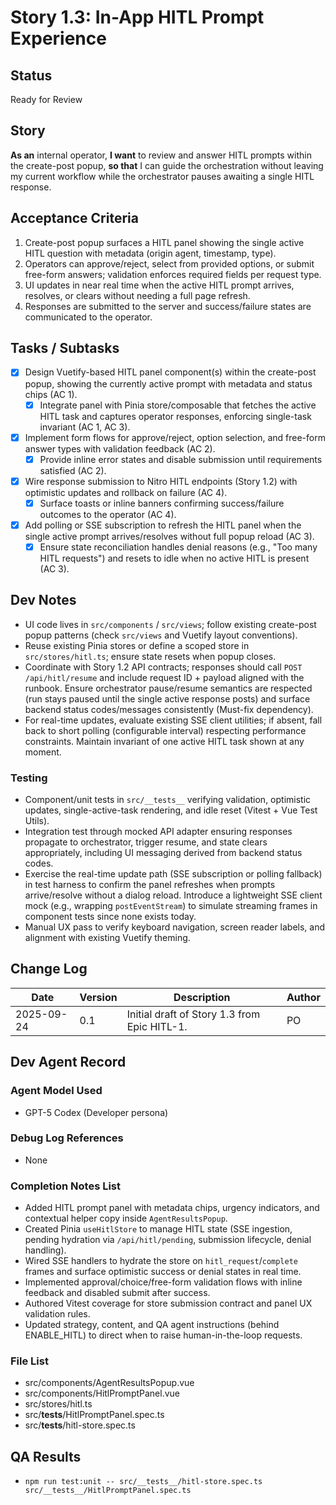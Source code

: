 # Story 1.3: In-App HITL Prompt Experience

## Status
Ready for Review

## Story
**As an** internal operator,
**I want** to review and answer HITL prompts within the create-post popup,
**so that** I can guide the orchestration without leaving my current workflow while the orchestrator pauses awaiting a single HITL response.

## Acceptance Criteria
1. Create-post popup surfaces a HITL panel showing the single active HITL question with metadata (origin agent, timestamp, type).
2. Operators can approve/reject, select from provided options, or submit free-form answers; validation enforces required fields per request type.
3. UI updates in near real time when the active HITL prompt arrives, resolves, or clears without needing a full page refresh.
4. Responses are submitted to the server and success/failure states are communicated to the operator.

## Tasks / Subtasks
- [x] Design Vuetify-based HITL panel component(s) within the create-post popup, showing the currently active prompt with metadata and status chips (AC 1).
  - [x] Integrate panel with Pinia store/composable that fetches the active HITL task and captures operator responses, enforcing single-task invariant (AC 1, AC 3).
- [x] Implement form flows for approve/reject, option selection, and free-form answer types with validation feedback (AC 2).
  - [x] Provide inline error states and disable submission until requirements satisfied (AC 2).
- [x] Wire response submission to Nitro HITL endpoints (Story 1.2) with optimistic updates and rollback on failure (AC 4).
  - [x] Surface toasts or inline banners confirming success/failure outcomes to the operator (AC 4).
- [x] Add polling or SSE subscription to refresh the HITL panel when the single active prompt arrives/resolves without full popup reload (AC 3).
  - [x] Ensure state reconciliation handles denial reasons (e.g., "Too many HITL requests") and resets to idle when no active HITL is present (AC 3).

## Dev Notes
- UI code lives in `src/components` / `src/views`; follow existing create-post popup patterns (check `src/views` and Vuetify layout conventions).
- Reuse existing Pinia stores or define a scoped store in `src/stores/hitl.ts`; ensure state resets when popup closes.
- Coordinate with Story 1.2 API contracts; responses should call `POST /api/hitl/resume` and include request ID + payload aligned with the runbook. Ensure orchestrator pause/resume semantics are respected (run stays paused until the single active response posts) and surface backend status codes/messages consistently (Must-fix dependency).
- For real-time updates, evaluate existing SSE client utilities; if absent, fall back to short polling (configurable interval) respecting performance constraints. Maintain invariant of one active HITL task shown at any moment.

### Testing
- Component/unit tests in `src/__tests__` verifying validation, optimistic updates, single-active-task rendering, and idle reset (Vitest + Vue Test Utils).
- Integration test through mocked API adapter ensuring responses propagate to orchestrator, trigger resume, and state clears appropriately, including UI messaging derived from backend status codes.
- Exercise the real-time update path (SSE subscription or polling fallback) in test harness to confirm the panel refreshes when prompts arrive/resolve without a dialog reload. Introduce a lightweight SSE client mock (e.g., wrapping `postEventStream`) to simulate streaming frames in component tests since none exists today.
- Manual UX pass to verify keyboard navigation, screen reader labels, and alignment with existing Vuetify theming.

## Change Log
| Date | Version | Description | Author |
|------|---------|-------------|--------|
| 2025-09-24 | 0.1 | Initial draft of Story 1.3 from Epic HITL-1. | PO |

## Dev Agent Record

### Agent Model Used
- GPT-5 Codex (Developer persona)

### Debug Log References
- None

### Completion Notes List
- Added HITL prompt panel with metadata chips, urgency indicators, and contextual helper copy inside `AgentResultsPopup`.
- Created Pinia `useHitlStore` to manage HITL state (SSE ingestion, pending hydration via `/api/hitl/pending`, submission lifecycle, denial handling).
- Wired SSE handlers to hydrate the store on `hitl_request`/`complete` frames and surface optimistic success or denial states in real time.
- Implemented approval/choice/free-form validation flows with inline feedback and disabled submit after success.
- Authored Vitest coverage for store submission contract and panel UX validation rules.
- Updated strategy, content, and QA agent instructions (behind ENABLE_HITL) to direct when to raise human-in-the-loop requests.

### File List
- src/components/AgentResultsPopup.vue
- src/components/HitlPromptPanel.vue
- src/stores/hitl.ts
- src/__tests__/HitlPromptPanel.spec.ts
- src/__tests__/hitl-store.spec.ts

## QA Results
- `npm run test:unit -- src/__tests__/hitl-store.spec.ts src/__tests__/HitlPromptPanel.spec.ts`
